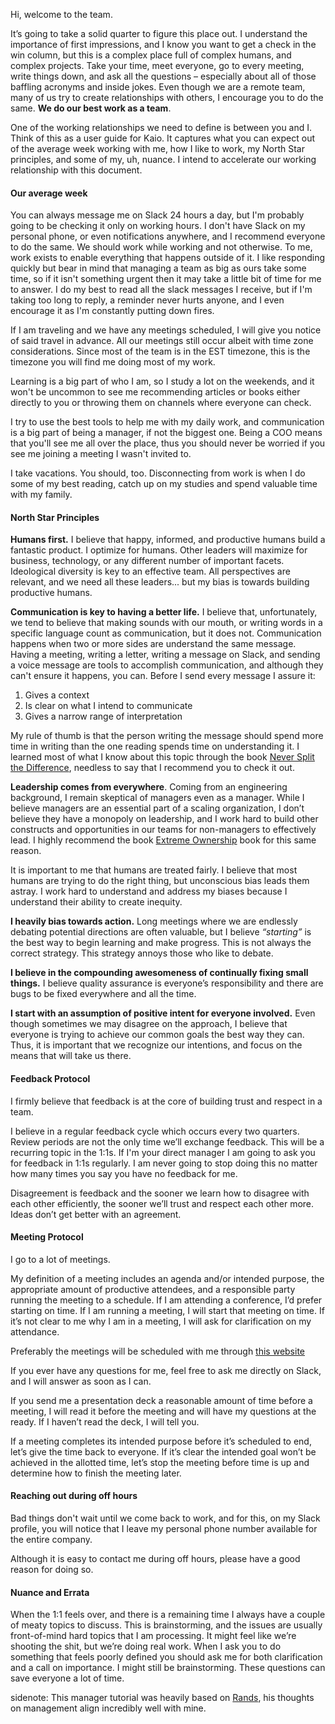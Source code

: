 Hi, welcome to the team.

It’s going to take a solid quarter to figure this place out. I understand the importance of first impressions, and I know you want to get a check in the win column, but this is a complex place full of complex humans, and complex projects. Take your time, meet everyone, go to every meeting, write things down, and ask all the questions – especially about all of those baffling acronyms and inside jokes. Even though we are a remote team, many of us try to create relationships with others, I encourage you to do the same. **We do our best work as a team**.

One of the working relationships we need to define is between you and I. Think of this as a user guide for Kaio. It captures what you can expect out of the average week working with me, how I like to work, my North Star principles, and some of my, uh, nuance. I intend to accelerate our working relationship with this document.

#### Our average week

You can always message me on Slack 24 hours a day, but I'm probably going to be checking it only on working hours. I don't have Slack on my personal phone, or even notifications anywhere, and I recommend everyone to do the same. We should work while working and not otherwise. To me, work exists to enable everything that happens outside of it. I like responding quickly but bear in mind that managing a team as big as ours take some time, so if it isn't something urgent then it may take a little bit of time for me to answer. I do my best to read all the slack messages I receive, but if I'm taking too long to reply, a reminder never hurts anyone, and I even encourage it as I'm constantly putting down fires.

If I am traveling and we have any meetings scheduled, I will give you notice of said travel in advance. All our meetings still occur albeit with time zone considerations. Since most of the team is in the EST timezone, this is the timezone you will find me doing most of my work.

Learning is a big part of who I am, so I study a lot on the weekends, and it won't be uncommon to see me recommending articles or books either directly to you or throwing them on channels where everyone can check.

I try to use the best tools to help me with my daily work, and communication is a big part of being a manager, if not the biggest one. Being a COO means that you'll see me all over the place, thus you should never be worried if you see me joining a meeting I wasn't invited to.

I take vacations. You should, too. Disconnecting from work is when I do some of my best reading, catch up on my studies and spend valuable time with my family.

#### North Star Principles

**Humans first.** I believe that happy, informed, and productive humans build a fantastic product. I optimize for humans. Other leaders will maximize for business, technology, or any different number of important facets. Ideological diversity is key to an effective team. All perspectives are relevant, and we need all these leaders... but my bias is towards building productive humans.

**Communication is key to having a better life.** I believe that, unfortunately, we tend to believe that making sounds with our mouth, or writing words in a specific language count as communication, but it does not. Communication happens when two or more sides are understand the same message. Having a meeting, writing a letter, writing a message on Slack, and sending a voice message are tools to accomplish communication, and although they can't ensure it happens, you can. Before I send every message I assure it:

1. Gives a context
2. Is clear on what I intend to communicate
3. Gives a narrow range of interpretation

My rule of thumb is that the person writing the message should spend more time in writing than the one reading spends time on understanding it. I learned most of what I know about this topic through the book [Never Split the Difference](https://www.goodreads.com/book/show/26156469-never-split-the-difference?ac=1&from_search=true&qid=mWnyi05oaS&rank=1), needless to say that I recommend you to check it out.

**Leadership comes from everywhere**. Coming from an engineering background, I remain skeptical of managers even as a manager. While I believe managers are an essential part of a scaling organization, I don’t believe they have a monopoly on leadership, and I work hard to build other constructs and opportunities in our teams for non-managers to effectively lead. I highly recommend the book [Extreme Ownership](https://www.goodreads.com/book/show/23848190-extreme-ownership?from_search=true&from_srp=true&qid=a6y1MVowGY&rank=1) book for this same reason.

It is important to me that humans are treated fairly. I believe that most humans are trying to do the right thing, but unconscious bias leads them astray. I work hard to understand and address my biases because I understand their ability to create inequity.

**I heavily bias towards action.** Long meetings where we are endlessly debating potential directions are often valuable, but I believe *“starting”* is the best way to begin learning and make progress. This is not always the correct strategy. This strategy annoys those who like to debate.

**I believe in the compounding awesomeness of continually fixing small things.** I believe quality assurance is everyone’s responsibility and there are bugs to be fixed everywhere and all the time.

**I start with an assumption of positive intent for everyone involved.** Even though sometimes we may disagree on the approach, I believe that everyone is trying to achieve our common goals the best way they can. Thus, it is important that we recognize our intentions, and focus on the means that will take us there.


#### Feedback Protocol

I firmly believe that feedback is at the core of building trust and respect in a team.

I believe in a regular feedback cycle which occurs every two quarters. Review periods are not the only time we’ll exchange feedback. This will be a recurring topic in the 1:1s. If I'm your direct manager I am going to ask you for feedback in 1:1s regularly. I am never going to stop doing this no matter how many times you say you have no feedback for me.

Disagreement is feedback and the sooner we learn how to disagree with each other efficiently, the sooner we’ll trust and respect each other more. Ideas don’t get better with an agreement.

#### Meeting Protocol

I go to a lot of meetings.

My definition of a meeting includes an agenda and/or intended purpose, the appropriate amount of productive attendees, and a responsible party running the meeting to a schedule. If I am attending a conference, I’d prefer starting on time. If I am running a meeting, I will start that meeting on time. If it’s not clear to me why I am in a meeting, I will ask for clarification on my attendance.

Preferably the meetings will be scheduled with me through [this website](https://calendly.com/kaio-magalhaes)

If you ever have any questions for me, feel free to ask me directly on Slack, and I will answer as soon as I can.

If you send me a presentation deck a reasonable amount of time before a meeting, I will read it before the meeting and will have my questions at the ready. If I haven’t read the deck, I will tell you.

If a meeting completes its intended purpose before it’s scheduled to end, let’s give the time back to everyone. If it’s clear the intended goal won’t be achieved in the allotted time, let’s stop the meeting before time is up and determine how to finish the meeting later.

#### Reaching out during off hours

Bad things don't wait until we come back to work, and for this, on my Slack profile, you will notice that I leave my personal phone number available for the entire company.

Although it is easy to contact me during off hours, please have a good reason for doing so.

#### Nuance and Errata

When the 1:1 feels over, and there is a remaining time I always have a couple of meaty topics to discuss. This is brainstorming, and the issues are usually front-of-mind hard topics that I am processing. It might feel like we’re shooting the shit, but we’re doing real work.
When I ask you to do something that feels poorly defined you should ask me for both clarification and a call on importance. I might still be brainstorming. These questions can save everyone a lot of time.

sidenote: This manager tutorial was heavily based on [Rands](http://randsinrepose.com/archives/how-to-rands/), his thoughts on management align incredibly well with mine.

